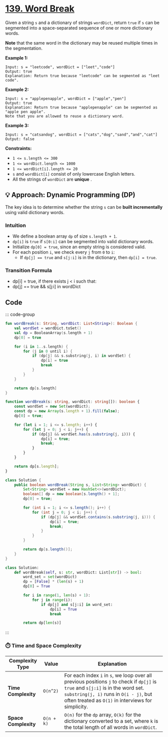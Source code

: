 # [139. Word Break](https://leetcode.com/problems/word-break/description/?envType=study-plan-v2&envId=top-interview-150)

Given a string <code>s</code> and a dictionary of strings <code>wordDict</code>, return <code>true</code> if <code>s</code> can be segmented into a space-separated sequence of one or more dictionary words.

**Note**  that the same word in the dictionary may be reused multiple times in the segmentation.

**Example 1:** 

```
Input: s = "leetcode", wordDict = ["leet","code"]
Output: true
Explanation: Return true because "leetcode" can be segmented as "leet code".
```

**Example 2:** 

```
Input: s = "applepenapple", wordDict = ["apple","pen"]
Output: true
Explanation: Return true because "applepenapple" can be segmented as "apple pen apple".
Note that you are allowed to reuse a dictionary word.
```

**Example 3:** 

```
Input: s = "catsandog", wordDict = ["cats","dog","sand","and","cat"]
Output: false
```

**Constraints:** 

- <code>1 <= s.length <= 300</code>
- <code>1 <= wordDict.length <= 1000</code>
- <code>1 <= wordDict[i].length <= 20</code>
- <code>s</code> and <code>wordDict[i]</code> consist of only lowercase English letters.
- All the strings of <code>wordDict</code> are **unique** .

## 💡 Approach: Dynamic Programming (DP)

The key idea is to determine whether the string `s` can be **built incrementally** using valid dictionary words.

### Intuition

- We define a boolean array `dp` of size `s.length + 1`.
- `dp[i]` is `true` if `s[0:i]` can be segmented into valid dictionary words.
- Initialize `dp[0] = true`, since an empty string is considered valid.
- For each position `i`, we check every `j` from `0` to `i`:
  - If `dp[j] == true` and `s[j:i]` is in the dictionary, then `dp[i] = true`.

### Transition Formula
- dp[i] = true, if there exists j < i such that:
- dp[j] == true && s[j:i] in wordDict
  
## Code

::: code-group

```kotlin [Kotlin]
fun wordBreak(s: String, wordDict: List<String>): Boolean {
    val wordSet = wordDict.toSet()
    val dp = BooleanArray(s.length + 1)
    dp[0] = true

    for (i in 1..s.length) {
        for (j in 0 until i) {
            if (dp[j] && s.substring(j, i) in wordSet) {
                dp[i] = true
                break
            }
        }
    }

    return dp[s.length]
}
```

```typescript [TypeScript]
function wordBreak(s: string, wordDict: string[]): boolean {
    const wordSet = new Set(wordDict);
    const dp = new Array(s.length + 1).fill(false);
    dp[0] = true;

    for (let i = 1; i <= s.length; i++) {
        for (let j = 0; j < i; j++) {
            if (dp[j] && wordSet.has(s.substring(j, i))) {
                dp[i] = true;
                break;
            }
        }
    }

    return dp[s.length];
}
```

```java [Java]
class Solution {
    public boolean wordBreak(String s, List<String> wordDict) {
        Set<String> wordSet = new HashSet<>(wordDict);
        boolean[] dp = new boolean[s.length() + 1];
        dp[0] = true;

        for (int i = 1; i <= s.length(); i++) {
            for (int j = 0; j < i; j++) {
                if (dp[j] && wordSet.contains(s.substring(j, i))) {
                    dp[i] = true;
                    break;
                }
            }
        }

        return dp[s.length()];
    }
}
```

```python [Python]
class Solution:
    def wordBreak(self, s: str, wordDict: List[str]) -> bool:
        word_set = set(wordDict)
        dp = [False] * (len(s) + 1)
        dp[0] = True

        for i in range(1, len(s) + 1):
            for j in range(i):
                if dp[j] and s[j:i] in word_set:
                    dp[i] = True
                    break

        return dp[len(s)]
```

:::

### ⏱️ Time and Space Complexity

| Complexity Type    | Value        | Explanation |
|--------------------|--------------|-------------|
| **Time Complexity**| `O(n^2)`     | For each index `i` in `s`, we loop over all previous positions `j` to check if `dp[j]` is `true` and `s[j:i]` is in the word set. `substring(j, i)` runs in `O(i - j)`, but often treated as `O(1)` in interviews for simplicity. |
| **Space Complexity**| `O(n + k)`  | `O(n)` for the `dp` array, `O(k)` for the dictionary converted to a set, where `k` is the total length of all words in `wordDict`. |